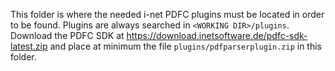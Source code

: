 This folder is where the needed i-net PDFC plugins must be located in order to be found. Plugins are always searched in `<WORKING DIR>/plugins`. Download the PDFC SDK at https://download.inetsoftware.de/pdfc-sdk-latest.zip and place at minimum the file `plugins/pdfparserplugin.zip` in this folder.
